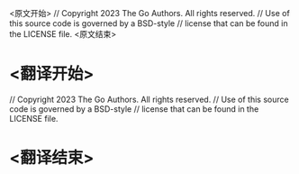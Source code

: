 
<原文开始>
// Copyright 2023 The Go Authors. All rights reserved.
// Use of this source code is governed by a BSD-style
// license that can be found in the LICENSE file.
<原文结束>

# <翻译开始>
// Copyright 2023 The Go Authors. All rights reserved.
// Use of this source code is governed by a BSD-style
// license that can be found in the LICENSE file.
# <翻译结束>

